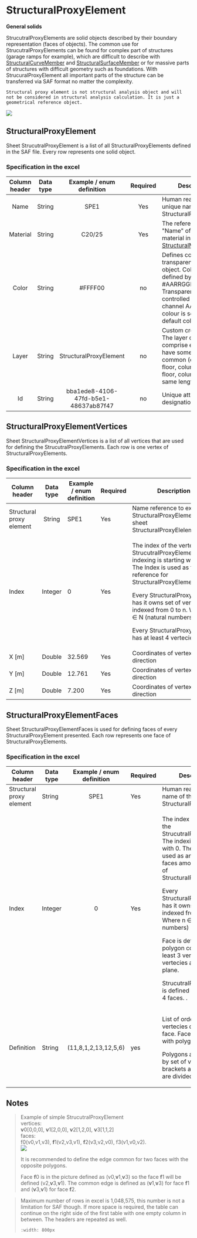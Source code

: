# StructuralProxyElement

**General solids**

StrucutralProxyElements are solid objects described by their boundary representation (faces of objects). The common use for StrucutralProxyElements can be found for complex part of structures (garage ramps for example), which are difficult to describe with [StructuralCurveMember](structuralcurvemember.md) and [StructuralSurfaceMember](structuralsurfacemember.md) or for massive parts of structures with difficult geometry such as foundations. With StrucuralProxyElement all important parts of the structure can be transferred via SAF format no matter the complexity.

```{warning}
Structural proxy element is not structural analysis object and will not be considered in structural analysis calculation. It is just a geometrical reference object.
```

![](../.gitbook/assets/18\_structuralproxyelement.png)

## StructuralProxyElement

Sheet StrucutralProxyElement is a list of all StructuralProxyElements defined in the SAF file. Every row represents one solid object.

### Specification in the excel

| Column header| Data type | Example / enum definition | Required | Description |
| :---------------------------: | :--------------: | :----------------------------------: | :----------------: | ---------------------------------------------------------------------------------------------------------------------------------------------------------------------------------------------- |
|              Name             |      String      |                 SPE1                 |         Yes        | Human readable unique name of the StructuralProxyElement                                                                                                                                       |
|            Material           |      String      |                C20/25                |         Yes        | The reference to the "Name" of defined material in [StructuralMaterial](structuralmaterial.md)                                                                                        |
|             Color             |      String      |                #FFFF00               |         no         | Defines colour and transparency of the object. Colour is defined by Hex format #AARRGGBB. Transparency is controlled by the alpha channel AA. If no colour is set then default colour is used. |
|             Layer             |      String      |        StructuralProxyElement        |         no         | Custom created layer. The layer can thus comprise entities that have something in common (e.g. one floor, columns of one floor, columns of the same length, etc.)                              |
|               Id              |      String      | bba1ede8-4106-47fd-b5e1-48637ab87f47 |         no         | Unique attribute designation                                                                                                                                                                   |

## StructuralProxyElementVertices

Sheet StructuralProxyElementVertices is a list of all vertices that are used for defining the StrucutralProxyElements. Each row is one vertex of StructuralProxyElements.

### Specification in the excel

| Column header| Data type | Example / enum definition | Required | Description |
| ------------------------ | :--------------: | ------------------------------------ | ------------------ | ---------------------------------------------------------------------------------------------------------------------------------------------------------------------------------------------------------------------------------------------------------------------------------------------------------------------------------------------------------------- |
| Structural proxy element |      String      | SPE1                                 | Yes                | Name reference to existing StructuralProxyElement in the sheet StructuralProxyElelement.                                                                                                                                                                                                                                                                         |
| Index                    |      Integer     | 0                                    | Yes                | <p>The index of the vertex of the StrucutralProxyElement. The indexing is starting with 0. The Index is used as the reference for StructuralProxyElementFaces.</p><p></p><p>Every StructuralProxyElement has it owns set of vertecies indexed from 0 to n. Where n ∈ N (natural numbers)</p><p></p><p>Every StructuralProxyElement has at least 4 vertecies.</p> |
| X \[m]                   |      Double      | 32.569                               | Yes                | Coordinates of vertex in X direction                                                                                                                                                                                                                                                                                                                             |
| Y \[m]                   |      Double      | 12.761                               | Yes                | Coordinates of vertex in Y direction                                                                                                                                                                                                                                                                                                                             |
| Z \[m]                   |      Double      | 7.200                                | Yes                | Coordinates of vertex in Z direction                                                                                                                                                                                                                                                                                                                             |

## StructuralProxyElementFaces

Sheet StructuralProxyElementFaces is used for defining faces of every StructuralProxyElement presented. Each row represents one face of StructuralProxyElements.

### Specification in the excel

| Column header| Data type | Example / enum definition | Required | Description |
| ------------------------ | ---------------- | :----------------------------------: | ------------------ | ----------------------------------------------------------------------------------------------------------------------------------------------------------------------------------------------------------------------------------------------------------------------------------------------------------------------------------------------------------------------------------------------------------------------------------------------------------------------------------------------------- |
| Structural proxy element | String           |                 SPE1                 | Yes                | Human readable unique name of the StructuralProxyElement                                                                                                                                                                                                                                                                                                                                                                                                                                              |
| Index                    | Integer          |                   0                  | Yes                | <p>The index of the face of the StrucutralProxyElement. The indexing is starting with 0. The Index is used as an identifier of faces among all faces of StructuralProxyElement.</p><p></p><p>Every StructuralProxyElement has it owns set of faces indexed from 0 to n. Where n ∈ N (natural numbers)</p><p></p><p>Face is defined with polygon consisting of at least 3 vertecies. These vertecies are defining a plane.</p><p></p><p>StrucutralProxyElement is defined with at least 4 faces. .</p> |
| Definition               | String           |         (11,8,1,2,13,12,5,6)         | yes                | <p>List of ordered vertecies defining the face. Face is defined with polygons.</p><p></p><p>Polygons are defined by set of vertices in brackets and vertices are divided by comma.</p>                                                                                                                                                                                                                                                                                                                |

## Notes

>Example of simple StrucutralProxyElement\
>vertices:\
>**v**0\[0,0,0], **v**1\[2,0,0], **v**2\[1,2,0], **v**3\[1,1,2]\
>faces:\
>f0(v0,v1,v3), **f**1(v2,v3,v1), **f**2(v3,v2,v0), f3(v1,v0,v2).\
>![](../.gitbook/assets/18\_structuralproxyelement2.png)
>
>It is recommended to define the edge common for two faces with the opposite polygons.
>
>Face **f**0 is in the picture defined as (v0,**v**1,**v**3) so the face **f**1 will be defined (v2,**v**3,**v**1). The common edge is defined as (**v**1,**v**3) for face **f**1 and (**v**3,**v**1) for face **f**2.

> Maximum number of rows in excel is 1,048,575, this number is not a limitation for SAF though. If more space is required, the table can continue on the right side of the first table with one empty column in between. The headers are repeated as well. 
>```{image} ../.gitbook/assets/18_limitation_of_excel.png
>:width: 800px
>```
